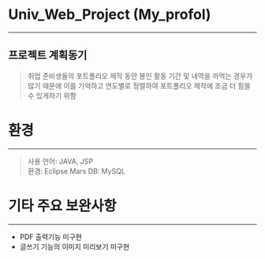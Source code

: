 # Univ_Web_Project (My_profol)
---------------------------
## 프로젝트 계획동기
> 취업 준비생들의 포트폴리오 제작 동안 봉인 활동 기간 및 내역을 까먹는 경우가 많기 때문에 
> 이를 기억하고 연도별로 정렬하여 포트폴리오 제작에 조금 더 힘쓸 수 있게하기 위함

# 환경
-------------------------
>사용 언어: JAVA, JSP  
>환경: Eclipse Mars 
>DB: MySQL

# 기타 주요 보완사항
------------------------
* PDF 출력기능 미구현
* 글쓰기 기능의 이미지 미리보기 미구현

